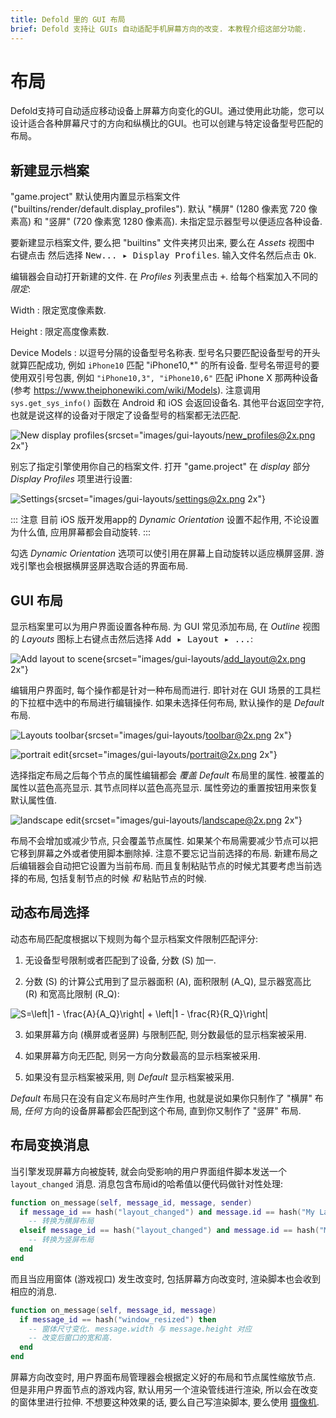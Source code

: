 ```yaml
---
title: Defold 里的 GUI 布局
brief: Defold 支持让 GUIs 自动适配手机屏幕方向的改变. 本教程介绍这部分功能.
---
```


# 布局

Defold支持可自动适应移动设备上屏幕方向变化的GUI。通过使用此功能，您可以设计适合各种屏幕尺寸的方向和纵横比的GUI。也可以创建与特定设备型号匹配的布局。

## 新建显示档案

"game.project" 默认使用内置显示档案文件 ("builtins/render/default.display_profiles"). 默认 "横屏" (1280 像素宽 720 像素高) 和 "竖屏" (720 像素宽 1280 像素高). 未指定显示器型号以便适应各种设备.

要新建显示档案文件, 要么把 "builtins" 文件夹拷贝出来, 要么在  *Assets* 视图中 <kbd>右键点击</kbd> 然后选择 <kbd>New... ▸ Display Profiles</kbd>. 输入文件名然后点击 <kbd>Ok</kbd>.

编辑器会自动打开新建的文件. 在 *Profiles* 列表里点击 <kbd>+</kbd>. 给每个档案加入不同的 *限定*:

Width
: 限定宽度像素数.

Height
: 限定高度像素数.

Device Models
: 以逗号分隔的设备型号名称表. 型号名只要匹配设备型号的开头就算匹配成功, 例如 `iPhone10` 匹配 "iPhone10,\*" 的所有设备. 型号名带逗号的要使用双引号包裹, 例如 `"iPhone10,3", "iPhone10,6"` 匹配 iPhone X 那两种设备 (参考 https://www.theiphonewiki.com/wiki/Models). 注意调用 `sys.get_sys_info()` 函数在 Android 和 iOS 会返回设备名. 其他平台返回空字符, 也就是说这样的设备对于限定了设备型号的档案都无法匹配.

![New display profiles](images/gui-layouts/new_profiles.png){srcset="images/gui-layouts/new_profiles@2x.png 2x"}

别忘了指定引擎使用你自己的档案文件. 打开 "game.project" 在 *display* 部分 *Display Profiles* 项里进行设置:

![Settings](images/gui-layouts/settings.png){srcset="images/gui-layouts/settings@2x.png 2x"}

::: 注意
目前 iOS 版开发用app的 *Dynamic Orientation* 设置不起作用, 不论设置为什么值, 应用屏幕都会自动旋转.
:::

勾选 *Dynamic Orientation* 选项可以使引用在屏幕上自动旋转以适应横屏竖屏. 游戏引擎也会根据横屏竖屏选取合适的界面布局.

## GUI 布局

显示档案里可以为用户界面设置各种布局. 为 GUI 常见添加布局, 在 *Outline* 视图的 *Layouts* 图标上右键点击然后选择 <kbd>Add ▸ Layout ▸ ...</kbd>:

![Add layout to scene](images/gui-layouts/add_layout.png){srcset="images/gui-layouts/add_layout@2x.png 2x"}

编辑用户界面时, 每个操作都是针对一种布局而进行. 即针对在 GUI 场景的工具栏的下拉框中选中的布局进行编辑操作. 如果未选择任何布局, 默认操作的是 *Default* 布局.

![Layouts toolbar](images/gui-layouts/toolbar.png){srcset="images/gui-layouts/toolbar@2x.png 2x"}

![portrait edit](images/gui-layouts/portrait.png){srcset="images/gui-layouts/portrait@2x.png 2x"}

选择指定布局之后每个节点的属性编辑都会 _覆盖_ *Default* 布局里的属性. 被覆盖的属性以蓝色高亮显示. 其节点同样以蓝色高亮显示. 属性旁边的重置按钮用来恢复默认属性值.

![landscape edit](images/gui-layouts/landscape.png){srcset="images/gui-layouts/landscape@2x.png 2x"}

布局不会增加或减少节点, 只会覆盖节点属性. 如果某个布局需要减少节点可以把它移到屏幕之外或者使用脚本删除掉. 注意不要忘记当前选择的布局. 新建布局之后编辑器会自动把它设置为当前布局. 而且复制粘贴节点的时候尤其要考虑当前选择的布局, 包括复制节点的时候 *和* 粘贴节点的时候.

## 动态布局选择

动态布局匹配度根据以下规则为每个显示档案文件限制匹配评分:

1. 无设备型号限制或者匹配到了设备, 分数 (S) 加一.

2. 分数 (S) 的计算公式用到了显示器面积 (A), 面积限制 (A_Q), 显示器宽高比 (R) 和宽高比限制 (R_Q):

<img src="https://latex.codecogs.com/svg.latex?\inline&space;S=\left|1&space;-&space;\frac{A}{A_Q}\right|&space;&plus;&space;\left|1&space;-&space;\frac{R}{R_Q}\right|" title="S=\left|1 - \frac{A}{A_Q}\right| + \left|1 - \frac{R}{R_Q}\right|" />

3. 如果屏幕方向 (横屏或者竖屏) 与限制匹配, 则分数最低的显示档案被采用.

4. 如果屏幕方向无匹配, 则另一方向分数最高的显示档案被采用.

5. 如果没有显示档案被采用, 则 *Default* 显示档案被采用.

*Default* 布局只在没有自定义布局时产生作用, 也就是说如果你只制作了 "横屏" 布局, *任何* 方向的设备屏幕都会匹配到这个布局, 直到你又制作了 "竖屏" 布局.

## 布局变换消息

当引擎发现屏幕方向被旋转, 就会向受影响的用户界面组件脚本发送一个 `layout_changed` 消息. 消息包含布局id的哈希值以便代码做针对性处理:

```lua
function on_message(self, message_id, message, sender)
  if message_id == hash("layout_changed") and message.id == hash("My Landscape") then
    -- 转换为横屏布局
  elseif message_id == hash("layout_changed") and message.id == hash("My Portrait") then
    -- 转换为竖屏布局
  end
end
```

而且当应用窗体 (游戏视口) 发生改变时, 包括屏幕方向改变时, 渲染脚本也会收到相应的消息.

```lua
function on_message(self, message_id, message)
  if message_id == hash("window_resized") then
    -- 窗体尺寸变化. message.width 与 message.height 对应
    -- 改变后窗口的宽和高.
  end
end
```

屏幕方向改变时, 用户界面布局管理器会根据定义好的布局和节点属性缩放节点. 但是非用户界面节点的游戏内容, 默认用另一个渲染管线进行渲染, 所以会在改变的窗体里进行拉伸. 不想要这种效果的话, 要么自己写渲染脚本, 要么使用 [摄像机](/assets/).
